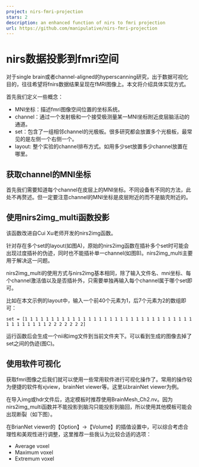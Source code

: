 ```yaml
---
project: nirs-fmri-projection
stars: 2
description: an enhanced function of nirs to fmri projection
url: https://github.com/manipulative/nirs-fmri-projection
---
```


nirs数据投影到fmri空间
===============

对于single brain或者channel-aligned的hyperscanning研究，出于数据可视化目的，往往希望将fnirs数据结果呈现在fMRI图像上。本文将介绍具体实现方式。

首先我们定义一些概念：

-   MNI坐标：描述fmri图像空间位置的坐标系统。
-   channel：通过一个发射极和一个接受极测量某一MNI坐标附近皮层脑活动的通道。
-   set：包含了一组相邻channel的光极板。很多研究都会放置多个光极板，最常见的是左侧一个右侧一个。
-   layout: 整个实验的channel排布方式。如用多少set放置多少channel放置在哪里。

获取channel的MNI坐标
---------------

首先我们需要知道每个channel在皮层上的MNI坐标。不同设备有不同的方法，此处不再赘述。但一定要注意channel的MNI坐标是皮层附近的而不是脑壳附近的。

使用nirs2img\_multi函数投影
---------------------

该函数改进自Cui Xu老师开发的nirs2img函数。

针对存在多个set的layout(如图A)，原始的nirs2img函数在插补多个set时可能会出现过度插补的伪迹，同时也不能插补单一channel(如图B)。nirs2img\_multi主要用于解决这一问题。

nirs2img\_multi的使用方式与nirs2img基本相同，除了输入文件名、mni坐标、每个channel激活值以及是否插补外，只需要单独再输入每个channel属于哪个set即可。

比如在本文示例的layout中，输入一个前40个元素为1，后7个元素为2的数组即可：

`set = [1 1 1 1 1 1 1 1 1 1 1 1 1 1 1 1 1 1 1 1 1 1 1 1 1 1 1 1 1 1 1 1 1 1 1 1 1 1 1 1 2 2 2 2 2 2 2]`

运行函数后会生成一个nii和img文件到当前文件夹下。可以看到生成的图像去掉了set之间的伪迹(图C)。

使用软件可视化
-------

获取fmri图像之后我们就可以使用一些常用软件进行可视化操作了。常用的操作较为便捷的软件有xjview，brainNet viewer等。这里以brainNet viewer为例。

在导入img或hdr文件后，选定模板时推荐使用BrainMesh\_Ch2.nv。因为nirs2img\_multi函数并不能投影到脑沟只能投影到脑回，所以使用其他模板可能会出现断裂（如下图）。

在BrianNet viewer的【Option】→【Volume】的插值设置中，可以综合考虑合理性和美观性进行调整，这里推荐一些我认为比较合适的选项：

-   Average voxel
-   Maximum voxel
-   Extremum voxel
